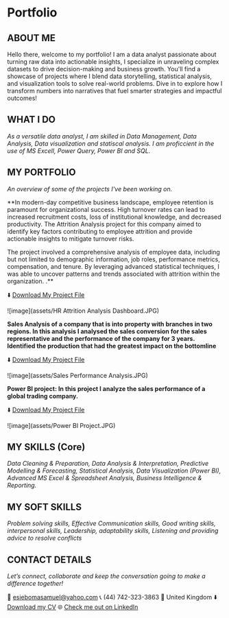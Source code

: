 # Portfolio
<!--Section 1: Introduce your self-->
## ABOUT ME

Hello there, welcome to my portfolio! 
I am a data analyst passionate about turning raw data into actionable insights, I specialize in unraveling complex datasets to drive decision-making and business growth. You'll find a showcase of projects where I blend data storytelling, statistical analysis, and visualization tools to solve real-world problems. Dive in to explore how I transform numbers into narratives that fuel smarter strategies and impactful outcomes!



<!--Mention your top/relevant skills here - core and soft skills-->
## WHAT I DO

*As a versatile data analyst, I am skilled in Data Management, Data Analysis, Data visualization and statiscal analysis. I am proficcient in the use of MS Excell, Power Query, Power BI and SQL.*

<!--Section 2: List 3-4 key projects-->
## MY PORTFOLIO 

*An overview of some of the projects I've been working on.*

**In modern-day competitive business landscape, employee retention is paramount for organizational success. High turnover rates can lead to increased recruitment costs, loss of institutional knowledge, and decreased productivity. The Attrition Analysis project for this company aimed to identify key factors contributing to employee attrition and provide actionable insights to mitigate turnover risks.

The project involved a comprehensive analysis of employee data, including but not limited to demographic information, job roles, performance metrics, compensation, and tenure. By leveraging advanced statistical techniques, I was able to uncover patterns and trends associated with attrition within the organization.
.**
<tr>
  <td>⬇️</td>
<td><a href="docs/docs/docs/Human Resources_Attrition Analysis.xlsx">Download My Project File</a></td>
 </tr>

![image](assets/HR Attrition Analysis Dashboard.JPG) 



<!--Project separator-->


**Sales Analysis of a company that is into property with branches in two regions. In this analysis I analysed the sales conversion for the sales representative and the performance of the company for 3 years. Identified the production that had the greatest impact on the bottomline**


 <tr>
    <td>⬇️</td>
    <td><a href="docs/docs/docs/Sales Performance Analysis.xlsx">Download My Project File</a></td>
</tr>

![image](assets/Sales Performance Analysis.JPG)



<!--Project separator-->

**Power BI project: In this project I analyze the sales performance of a global trading company.**


<tr>
    <td>⬇️</td>
    <td><a href="docs/docs/docs/Power BI Project.pbix">Download My Project File</a></td>
</tr>

![image](assets/Power BI Project.JPG)


<!--Project separator-->

## MY SKILLS (Core)

*Data Cleaning & Preparation, Data Analysis & Interpretation, Predictive Modelling & Forecasting, Statistical Analysis, Data Visualization (Power BI), Advanced MS Excel & Spreadsheet Analysis, Business Intelligence & Reporting.*

## MY SOFT SKILLS
*Problem solving skills, Effective Communication skills, Good writing skills, interpersonal skills, Leadership, adaptability skills, Listening and providing advice to resolve conflicts*


## CONTACT DETAILS

*Let’s connect, collaborate and keep the conversation going to make a difference together!*
<ta  ble>
  <tbody>
    <tr>
      <td>📧</td>
      <td><a href="mailto:esiebomasamuel@yahoo.com">esiebomasamuel@yahoo.com</a></td>
    </tr>
    <tr>
      <td>📞</td>
      <td>(44) 742-323-3863</td>
    </tr>
    <tr>
      <td>📍</td>
      <td>United Kingdom</td>
    </tr>
    <tr>
      <td>⬇️</td>
      <td><a href="docs/docs/SAMUEL AVOKENYE ESIEBOMA CV-Data-Analyst_A092024.pdf">Download my CV</a></td>
    </tr>
    <tr>
      <td>🌐</td>
      <td><a href="https://esieboma.github.io/Portfolio/">Check me out on LinkedIn</a></td>
    </tr>
    <tr>
 </tbody>
</table>

   




